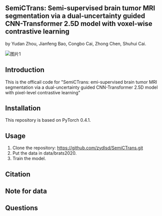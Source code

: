 ﻿## SemiCTrans: Semi-supervised brain tumor MRI segmentation via a dual-uncertainty guided CNN-Transformer 2.5D model with voxel-wise contrastive learning
by Yudan Zhou, Jianfeng Bao, Congbo Cai, Zhong Chen, Shuhui Cai.

![图片1](https://github.com/zydlsd/SemiCTrans/assets/136596978/d6426b61-49a3-4cc4-be72-23da58a2f203)



## Introduction
This is the officail code for "SemiCTrans: emi-supervised brain tumor MRI segmentation via a dual-uncertainty guided CNN-Transformer 2.5D model with pixel-level contrastive learning"

## Installation

This repository is based on PyTorch 0.4.1.

## Usage

1. Clone the repository: https://github.com/zydlsd/SemiCTrans.git
2. Put the data in data/brats2020.
3. Train the model.

## Citation
## Note for data
## Questions
